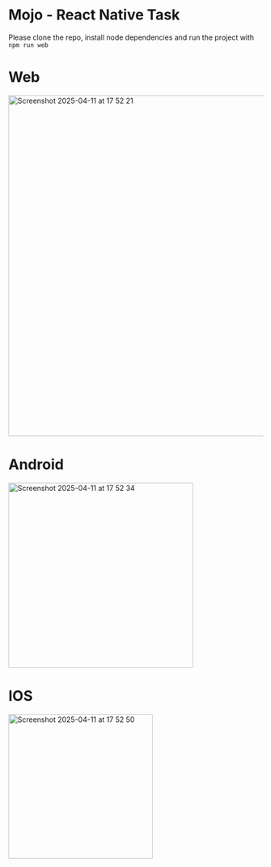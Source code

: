 # Mojo - React Native Task

Please clone the repo, install node dependencies and run the project with `npm run web`

# Web

<img width="673" alt="Screenshot 2025-04-11 at 17 52 21" src="https://github.com/user-attachments/assets/2e6ab165-8b27-47e2-b6b4-d55df8c1c1fd" />


# Android
<img width="365" alt="Screenshot 2025-04-11 at 17 52 34" src="https://github.com/user-attachments/assets/37b4f94a-8ed4-488e-8d59-6bcae5be5531" />


# IOS

<img width="285" alt="Screenshot 2025-04-11 at 17 52 50" src="https://github.com/user-attachments/assets/4c6b8d33-5efa-4902-ac63-ff2e011a5e9b" />

